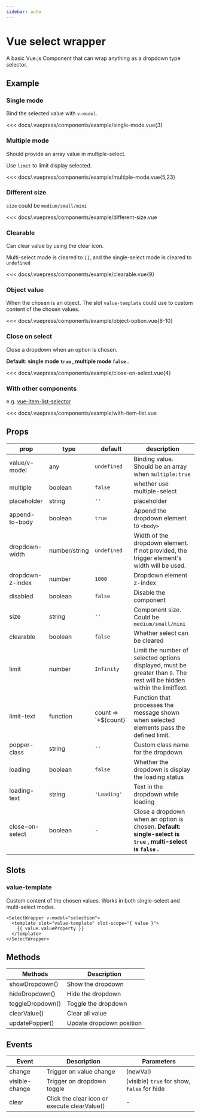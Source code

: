 ```yaml
---
sidebar: auto
---
```


<!-- markdownlint-disable MD033 -->
<style>
.db__wrapper { margin-top: 16px !important; }
</style>

# Vue select wrapper

A basic Vue.js Component that can wrap anything as a dropdown type selector.

<client-only>

## Example

### Single mode

<demo-box title="Single mode">

Bind the selected value with `v-model`.

<example-single-mode slot="demo" />

<div slot="code">

<<< docs/.vuepress/components/example/single-mode.vue{3}

</div>

</demo-box>

### Multiple mode

<demo-box title="Multiple mode">

Should provide an array value in multiple-select.

Use `limit` to limit display selected.

<example-multiple-mode slot="demo" />

<div slot="code">

<<< docs/.vuepress/components/example/multiple-mode.vue{5,23}

</div>

</demo-box>

### Different size

<demo-box title="Different size">

`size` could be `medium/small/mini`

<example-different-size slot="demo" />

<div slot="code">

<<< docs/.vuepress/components/example/different-size.vue

</div>

</demo-box>

### Clearable

<demo-box title="Clearable">

Can clear value by using the clear icon.

Multi-select mode is cleared to `[]`, and the single-select mode is cleared to `undefined`

<example-clearable slot="demo" />

<div slot="code">

<<< docs/.vuepress/components/example/clearable.vue{9}

</div>

</demo-box>

### Object value

<demo-box title="Object value">

When the chosen is an object. The slot `value-template` could use to custom content of the chosen values.

<example-object-option slot="demo" />

<div slot="code">

<<< docs/.vuepress/components/example/object-option.vue{8-10}

</div>

</demo-box>

### Close on select

<demo-box title="Close on select">

Close a dropdown when an option is chosen.

**Default: single mode `true` , multiple mode `false` .**

<example-close-on-select slot="demo" />

<div slot="code">

<<< docs/.vuepress/components/example/close-on-select.vue{4}

</div>

</demo-box>

### With other components

<demo-box title="With other components" :js-res="['//unpkg.com/@laomao800/vue-item-list-selector@2.x/dist/vue-item-list-selector.umd.min.js']">

e.g. [vue-item-list-selector](https://github.com/laomao800/vue-item-list-selector)

<example-with-item-list slot="demo" />

<div slot="code">

<<< docs/.vuepress/components/example/with-item-list.vue

</div>

</demo-box>

</client-only>

## Props

| prop             | type          | default                 | description                                                                                                             |
| ---------------- | ------------- | ----------------------- | ----------------------------------------------------------------------------------------------------------------------- |
| value/v-model    | any           | `undefined`             | Binding value. Should be an array when `multiple:true`                                                                  |
| multiple         | boolean       | `false`                 | whether use multiple-select                                                                                             |
| placeholder      | string        | `''`                    | placeholder                                                                                                             |
| append-to-body   | boolean       | `true`                  | Append the dropdown element to `<body>`                                                                                 |
| dropdown-width   | number/string | `undefined`             | Width of the dropdown element. If not provided, the trigger element's width will be used.                               |
| dropdown-z-index | number        | `1000`                  | Dropdown element z-index                                                                                                |
| disabled         | boolean       | `false`                 | Disable the component                                                                                                   |
| size             | string        | `''`                    | Component size. Could be `medium/small/mini`                                                                            |
| clearable        | boolean       | `false`                 | Whether select can be cleared                                                                                           |
| limit            | number        | `Infinity`              | Limit the number of selected options displayed, must be greater than `0`. The rest will be hidden within the limitText. |
| limit-text       | function      | count => \`+\${count}\` | Function that processes the message shown when selected elements pass the defined limit.                                |
| popper-class     | string        | `''`                    | Custom class name for the dropdown                                                                                      |
| loading          | boolean       | `false`                 | Whether the dropdown is display the loading status                                                                      |
| loading-text     | string        | `'Loading'`             | Text in the dropdown while loading                                                                                      |
| close-on-select  | boolean       | -                       | Close a dropdown when an option is chosen. **Default: single-select is `true` , multi-select is `false` .**             |

## Slots

### value-template

Custom content of the chosen values. Works in both single-select and multi-select modes.

```vue
<SelectWrapper v-model="selection">
  <template slot="value-template" slot-scope="{ value }">
    {{ value.valueProperty }}
  </template>
</SelectWrapper>
```

## Methods

| Methods          | Description              |
| ---------------- | ------------------------ |
| showDropdown()   | Show the dropdown        |
| hideDropdown()   | Hide the dropdown        |
| toggleDropdown() | Toggle the dropdown      |
| clearValue()     | Clear all value          |
| updatePopper()   | Update dropdown position |

## Events

| Event          | Description                                  | Parameters                                  |
| -------------- | -------------------------------------------- | ------------------------------------------- |
| change         | Trigger on value change                      | (newVal)                                    |
| visible-change | Trigger on dropdown toggle                   | (visible) `true` for show, `false` for hide |
| clear          | Click the clear icon or execute clearValue() | -                                           |
